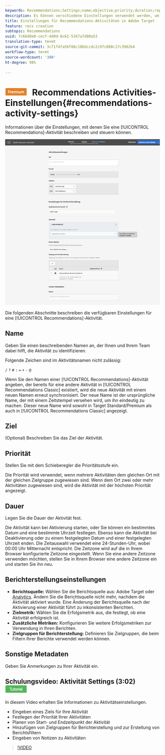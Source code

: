 ```yaml
---
keywords: Recommendations;Settings;name;objective;priority;duration;reporting settings;other metadata
description: Es können verschiedene Einstellungen verwendet werden, um eine Recommendations-Aktivität in Adobe Target zu beschreiben und zu steuern.
title: Einstellungen für Recommendations-Aktivitäten in Adobe Target
feature: recs creation
subtopic: Recommendations
uuid: 7c66d0e8-cecf-4d0d-8c62-5347a7d80a53
translation-type: tm+mt
source-git-commit: 3cf1f4fa56f86c106dccdc2c97c080c17c3982b4
workflow-type: tm+mt
source-wordcount: '388'
ht-degree: 98%

---
```



# ![PREMIUM](/help/assets/premium.png) Recommendations Activities-Einstellungen{#recommendations-activity-settings}

Informationen über die Einstellungen, mit denen Sie eine [!UICONTROL Recommendations]-Aktivität beschreiben und steuern können.

![Seite „Recommendations-Ziele und -Einstellungen“](/help/c-recommendations/t-create-recs-activity/assets/recs-settings.png)

Die folgenden Abschnitte beschreiben die verfügbaren Einstellungen für eine [!UICONTROL Recommendations]-Aktivität.

## Name

Geben Sie einen beschreibenden Namen an, der Ihnen und Ihrem Team dabei hilft, die Aktivität zu identifizieren.

Folgende Zeichen sind im Aktivitätsnamen nicht zulässig:

`/`
`?`
`#`
`:`
`=`
`+`
`-`
`@`

Wenn Sie den Namen einer [!UICONTROL Recommendations]-Aktivität angeben, der bereits für eine andere Aktivität in [!UICONTROL Recommendations Classic] existiert, wird die neue Aktivität mit einem neuen Namen erneut synchronisiert. Der neue Name ist der ursprüngliche Name, der mit einem Zeitstempel versehen wird, um ihn eindeutig zu machen. Dieser neue Name wird sowohl in Target Standard/Premium als auch in [!UICONTROL Recommendations Classic] angezeigt.

## Ziel

(Optional) Beschreiben Sie das Ziel der Aktivität.

## Priorität

Stellen Sie mit dem Schieberegler die Prioritätsstufe ein.

Die Priorität wird verwendet, wenn mehrere Aktivitäten dem gleichen Ort mit der gleichen Zielgruppe zugewiesen sind. Wenn dem Ort zwei oder mehr Aktivitäten zugewiesen sind, wird die Aktivität mit der höchsten Priorität angezeigt.

## Dauer

Legen Sie die Dauer der Aktivität fest.

Die Aktivität kann bei Aktivierung starten, oder Sie können ein bestimmtes Datum und eine bestimmte Uhrzeit festlegen. Ebenso kann die Aktivität bei Deaktivierung oder zu einem festgelegten Datum und einer festgelegten Uhrzeit enden. Die Zeitauswahl verwendet eine 24-Stunden-Uhr, wobei 00:00 Uhr Mitternacht entspricht. Die Zeitzone wird auf die in Ihrem Browser konfigurierte Zeitzone eingestellt. Wenn Sie eine andere Zeitzone verwenden möchten, stellen Sie in Ihrem Browser eine andere Zeitzone ein und starten Sie ihn neu.

## Berichterstellungseinstellungen 

* **Berichtsquelle:** Wählen Sie die Berichtsquelle aus: Adobe Target oder [Analytics](/help/c-integrating-target-with-mac/a4t/a4t.md). Ändern Sie die Berichtsquelle nicht mehr, nachdem die Aktivität aktiviert wurde. Eine Änderung der Berichtsquelle nach der Aktivierung einer Aktivität führt zu inkonsistenten Berichten.
* **Zielmetrik:** Wählen Sie die Erfolgsmetrik aus, die festlegt, ob eine Aktivität erfolgreich ist.
* **Zusätzliche Metriken:** Konfigurieren Sie weitere Erfolgsmetriken zur Verwendung in Ihren Berichten.
* **Zielgruppen für Berichterstellung:** Definieren Sie Zielgruppen, die beim Filtern Ihrer Berichte verwendet werden können.

## Sonstige Metadaten

Geben Sie Anmerkungen zu Ihrer Aktivität ein.

## Schulungsvideo: Aktivität Settings (3:02) ![Tutorial-Abzeichen](/help/assets/tutorial.png)

In diesem Video erhalten Sie Informationen zu Aktivitätseinstellungen.

* Eingeben eines Ziels für Ihre Aktivität
* Festlegen der Priorität Ihrer Aktivitäten
* Planen von Start- und Endzeitpunkt der Aktivität
* Hinzufügen von Zielgruppen für Berichterstellung und zur Erstellung von Berichtsfiltern
* Eingeben von Notizen zu Aktivitäten

>[!VIDEO](https://video.tv.adobe.com/v/17381)